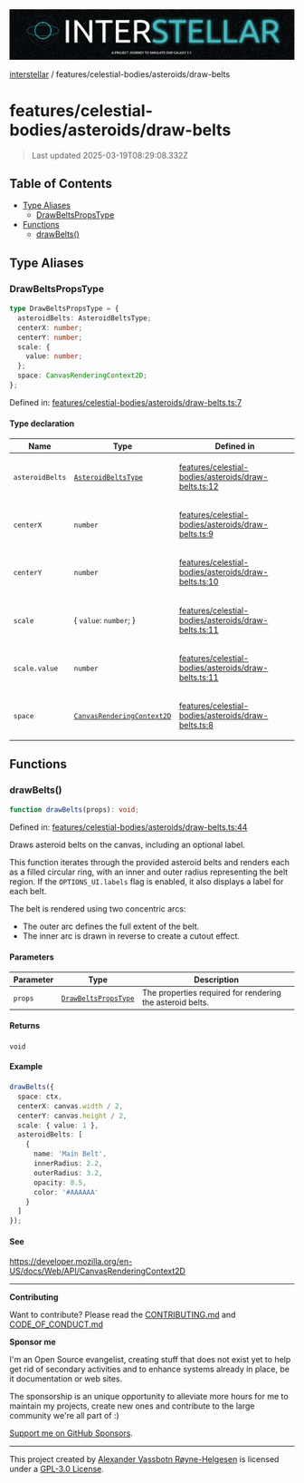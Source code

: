 <div><img alt="SPECCER logo" src="https://raw.githubusercontent.com/phun-ky/interstellar/main/public/interstellar-header.png" style="max-height:120px;"/></div>

[interstellar](../../../README.md) /
features/celestial-bodies/asteroids/draw-belts

# features/celestial-bodies/asteroids/draw-belts

> Last updated 2025-03-19T08:29:08.332Z

## Table of Contents

- [Type Aliases](#type-aliases)
  - [DrawBeltsPropsType](#drawbeltspropstype)
- [Functions](#functions)
  - [drawBelts()](#drawbelts)

## Type Aliases

### DrawBeltsPropsType

```ts
type DrawBeltsPropsType = {
  asteroidBelts: AsteroidBeltsType;
  centerX: number;
  centerY: number;
  scale: {
    value: number;
  };
  space: CanvasRenderingContext2D;
};
```

Defined in:
[features/celestial-bodies/asteroids/draw-belts.ts:7](https://github.com/phun-ky/interstellar/blob/main/src/features/celestial-bodies/asteroids/draw-belts.ts#L7)

#### Type declaration

<table>
<thead>
<tr>
<th>Name</th>
<th>Type</th>
<th>Defined in</th>
</tr>
</thead>
<tbody>
<tr>
<td>

<a id="asteroidbelts"></a> `asteroidBelts`

</td>
<td>

[`AsteroidBeltsType`](../../../types/asteroid-belts.md#asteroidbeltstype)

</td>
<td>

[features/celestial-bodies/asteroids/draw-belts.ts:12](https://github.com/phun-ky/interstellar/blob/main/src/features/celestial-bodies/asteroids/draw-belts.ts#L12)

</td>
</tr>
<tr>
<td>

<a id="centerx"></a> `centerX`

</td>
<td>

`number`

</td>
<td>

[features/celestial-bodies/asteroids/draw-belts.ts:9](https://github.com/phun-ky/interstellar/blob/main/src/features/celestial-bodies/asteroids/draw-belts.ts#L9)

</td>
</tr>
<tr>
<td>

<a id="centery"></a> `centerY`

</td>
<td>

`number`

</td>
<td>

[features/celestial-bodies/asteroids/draw-belts.ts:10](https://github.com/phun-ky/interstellar/blob/main/src/features/celestial-bodies/asteroids/draw-belts.ts#L10)

</td>
</tr>
<tr>
<td>

<a id="scale"></a> `scale`

</td>
<td>

{ `value`: `number`; }

</td>
<td>

[features/celestial-bodies/asteroids/draw-belts.ts:11](https://github.com/phun-ky/interstellar/blob/main/src/features/celestial-bodies/asteroids/draw-belts.ts#L11)

</td>
</tr>
<tr>
<td>

`scale.value`

</td>
<td>

`number`

</td>
<td>

[features/celestial-bodies/asteroids/draw-belts.ts:11](https://github.com/phun-ky/interstellar/blob/main/src/features/celestial-bodies/asteroids/draw-belts.ts#L11)

</td>
</tr>
<tr>
<td>

<a id="space"></a> `space`

</td>
<td>

[`CanvasRenderingContext2D`](https://developer.mozilla.org/docs/Web/API/CanvasRenderingContext2D)

</td>
<td>

[features/celestial-bodies/asteroids/draw-belts.ts:8](https://github.com/phun-ky/interstellar/blob/main/src/features/celestial-bodies/asteroids/draw-belts.ts#L8)

</td>
</tr>
</tbody>
</table>

## Functions

### drawBelts()

```ts
function drawBelts(props): void;
```

Defined in:
[features/celestial-bodies/asteroids/draw-belts.ts:44](https://github.com/phun-ky/interstellar/blob/main/src/features/celestial-bodies/asteroids/draw-belts.ts#L44)

Draws asteroid belts on the canvas, including an optional label.

This function iterates through the provided asteroid belts and renders each as a
filled circular ring, with an inner and outer radius representing the belt
region. If the `OPTIONS_UI.labels` flag is enabled, it also displays a label for
each belt.

The belt is rendered using two concentric arcs:

- The outer arc defines the full extent of the belt.
- The inner arc is drawn in reverse to create a cutout effect.

#### Parameters

| Parameter | Type                                                     | Description                                               |
| --------- | -------------------------------------------------------- | --------------------------------------------------------- |
| `props`   | [`DrawBeltsPropsType`](draw-belts.md#drawbeltspropstype) | The properties required for rendering the asteroid belts. |

#### Returns

`void`

#### Example

```ts
drawBelts({
  space: ctx,
  centerX: canvas.width / 2,
  centerY: canvas.height / 2,
  scale: { value: 1 },
  asteroidBelts: [
    {
      name: 'Main Belt',
      innerRadius: 2.2,
      outerRadius: 3.2,
      opacity: 0.5,
      color: '#AAAAAA'
    }
  ]
});
```

#### See

<https://developer.mozilla.org/en-US/docs/Web/API/CanvasRenderingContext2D>

---

**Contributing**

Want to contribute? Please read the
[CONTRIBUTING.md](https://github.com/phun-ky/interstellar/blob/main/CONTRIBUTING.md)
and
[CODE_OF_CONDUCT.md](https://github.com/phun-ky/interstellar/blob/main/CODE_OF_CONDUCT.md)

**Sponsor me**

I'm an Open Source evangelist, creating stuff that does not exist yet to help
get rid of secondary activities and to enhance systems already in place, be it
documentation or web sites.

The sponsorship is an unique opportunity to alleviate more hours for me to
maintain my projects, create new ones and contribute to the large community
we're all part of :)

[Support me on GitHub Sponsors](https://github.com/sponsors/phun-ky).

---

This project created by [Alexander Vassbotn Røyne-Helgesen](http://phun-ky.net)
is licensed under a
[GPL-3.0 License](https://choosealicense.com/licenses/gpl-3.0/).
